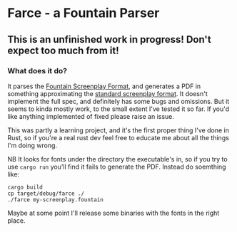 # Farce - a Fountain Parser

## This is an unfinished work in progress! Don't expect too much from it!

### What does it do?

It parses the [Fountain Screenplay Format](https://fountain.io/), and generates a PDF in something approximating the [standard screenplay format](https://www.nfi.edu/screenplay-format/). It doesn't implement the full spec, and definitely has some bugs and omissions. But it seems to kinda mostly work, to the small extent I've tested it so far. If you'd like anything implemented of fixed please raise an issue.

This was partly a learning project, and it's the first proper thing I've done in Rust, so if you're a real rust dev feel free to educate me about all the things I'm doing wrong.

NB It looks for fonts under the directory the executable's in, so if you try to use `cargo run` you'll find it fails to generate the PDF. Instead do soemthing like:

    cargo build
    cp target/debug/farce ./
    ./farce my-screenplay.fountain

Maybe at some point I'll release some binaries with the fonts in the right place.
